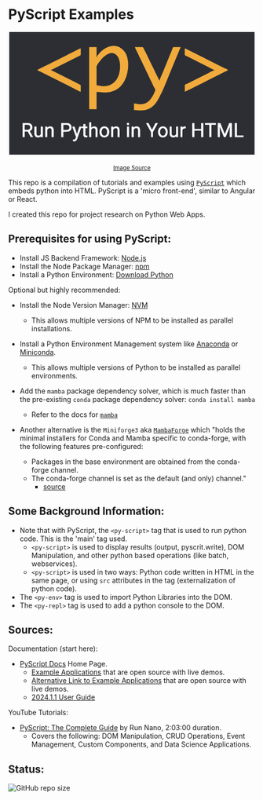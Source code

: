 # PyScript Examples

<div align="center">

<img src="./assets/PyScript-Graphic.png" alt="PyScript" width="500"/><br>

<small>
    <a href="https://www.datanami.com/wp-content/uploads/2022/05/Anaconda-PyScript-Graphic.png">Image Source</a>
</small>

</div>

This repo is a compilation of tutorials and examples using [`PyScript`](https://pyscript.github.io/docs/2024.1.1/) which embeds python into HTML. PyScript is a 'micro front-end', similar to Angular or React.

I created this repo for project research on Python Web Apps.

## Prerequisites for using PyScript:

- Install JS Backend Framework: [Node.js](https://nodejs.org/en/download/)
- Install the Node Package Manager: [npm](https://docs.npmjs.com/downloading-and-installing-node-js-and-npm)
- Install a Python Environment: [Download Python](https://www.python.org/downloads/)

Optional but highly recommended:
- Install the Node Version Manager: [NVM](https://tecadmin.net/how-to-install-nvm-on-ubuntu-20-04/)
    - This allows multiple versions of NPM to be installed as parallel installations.

- Install a Python Environment Management system like [Anaconda](https://www.anaconda.com/download/) or [Miniconda](https://docs.conda.io/projects/miniconda/en/latest/miniconda-install.html).
    - This allows multiple versions of Python to be installed as parallel environments.

- Add the `mamba` package dependency solver, which is much faster than the pre-existing `conda` package dependency solver: `conda install mamba`
    - Refer to the docs for [`mamba`](https://mamba.readthedocs.io/en/latest/index.html)
    
- Another alternative is the `Miniforge3` aka [`MambaForge`](https://github.com/conda-forge/miniforge/releases) which "holds the minimal installers for Conda and Mamba specific to conda-forge, with the following features pre-configured:
    - Packages in the base environment are obtained from the conda-forge channel.
    - The conda-forge channel is set as the default (and only) channel."
        - [source](https://github.com/conda-forge/miniforge)

## Some Background Information:

- Note that with PyScript, the `<py-script>` tag that is used to run python code. This is the 'main' tag used.
    - `<py-script>` is used to display results (output, pyscrit.write), DOM Manipulation, and other python based operations (like batch, webservices).
    - `<py-script>` is used in two ways: Python code written in HTML in the same page, or using `src` attributes in the tag (externalization of python code).
- The `<py-env>` tag is used to import Python Libraries into the DOM.
- The `<py-repl>` tag is used to add a python console to the DOM.

## Sources:

Documentation (start here):
- [PyScript Docs](https://pyscript.github.io/docs/) Home Page.
    - [Example Applications](https://pyscript.com/@examples) that are open source with live demos.
    - [Alternative Link to Example Applications](https://pyscript.github.io/docs/2024.1.1/user-guide/examples/) that are open source with live demos.
    - [2024.1.1 User Guide](https://pyscript.github.io/docs/2024.1.1/user-guide/)

YouTube Tutorials:
- [PyScript: The Complete Guide](https://www.youtube.com/watch?v=kcbJiQLhRtM) by Run Nano, 2:03:00 duration.
    - Covers the following: DOM Manipulation, CRUD Operations, Event Management, Custom Components, and Data Science Applications.

## Status:

![GitHub repo size](https://img.shields.io/github/repo-size/ADolbyB/pyscript-examples?logo=github&label=Repo%20Size)